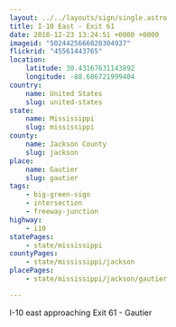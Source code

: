 ```yaml
---
layout: ../../layouts/sign/single.astro
title: I-10 East - Exit 61
date: 2018-12-23 13:24:51 +0000 +0000
imageid: "5024425666020304937"
flickrid: "45561443765"
location:
    latitude: 30.43167631143892
    longitude: -88.686721999404
country:
    name: United States
    slug: united-states
state:
    name: Mississippi
    slug: mississippi
county:
    name: Jackson County
    slug: jackson
place:
    name: Gautier
    slug: gautier
tags:
    - big-green-sign
    - intersection
    - freeway-junction
highway:
    - i10
statePages:
    - state/mississippi
countyPages:
    - state/mississippi/jackson
placePages:
    - state/mississippi/jackson/gautier

---
```

I-10 east approaching Exit 61 - Gautier